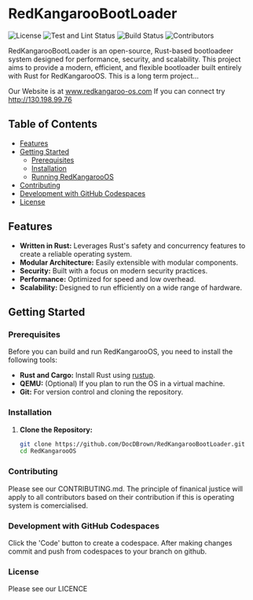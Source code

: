 # RedKangarooBootLoader

![License](https://img.shields.io/badge/license-AGPLv3-blue)
![Test and Lint Status](https://img.shields.io/github/actions/workflow/status/DocDBrown/RedKangarooBootLoader/fmt-clippy-test.yaml)
![Build Status](https://img.shields.io/github/actions/workflow/status/DocDBrown/RedKangarooBootLoader/build-cd.yml)
![Contributors](https://img.shields.io/github/contributors/DocDBrown/RedKangarooBootLoader)

RedKangarooBootLoader is an open-source, Rust-based bootloadeer system designed for performance, security, and scalability. This project aims to provide a modern, efficient, and flexible bootloader built entirely with Rust for RedKangarooOS. This is a long term project...

Our Website is at www.redkangaroo-os.com
If you can connect try http://130.198.99.76

## Table of Contents

- [Features](#features)
- [Getting Started](#getting-started)
  - [Prerequisites](#prerequisites)
  - [Installation](#installation)
  - [Running RedKangarooOS](#running-redkangarooos)
- [Contributing](#contributing)
- [Development with GitHub Codespaces](#development-with-github-codespaces)
- [License](#license)

## Features

- **Written in Rust:** Leverages Rust's safety and concurrency features to create a reliable operating system.
- **Modular Architecture:** Easily extensible with modular components.
- **Security:** Built with a focus on modern security practices.
- **Performance:** Optimized for speed and low overhead.
- **Scalability:** Designed to run efficiently on a wide range of hardware.

## Getting Started

### Prerequisites

Before you can build and run RedKangarooOS, you need to install the following tools:

- **Rust and Cargo:** Install Rust using [rustup](https://rustup.rs/).
- **QEMU:** (Optional) If you plan to run the OS in a virtual machine.
- **Git:** For version control and cloning the repository.

### Installation

1. **Clone the Repository:**
   ```bash
   git clone https://github.com/DocDBrown/RedKangarooBootLoader.git
   cd RedKangarooOS
   ```

### Contributing

Please see our CONTRIBUTING.md. The principle of finanical justice will apply to all contributors based on their contribution if this is operating system is comercialised.

### Development with GitHub Codespaces

Click the 'Code' button to create a codespace. After making changes commit and push from codespaces to your branch on github.

### License

Please see our LICENCE
